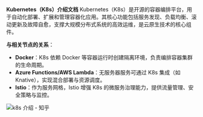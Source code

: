 **Kubernetes（K8s）介绍文档**
	Kubernetes（K8s）是开源的容器编排平台，用于自动化部署、扩展和管理容器化应用。其核心功能包括服务发现、负载均衡、滚动更新及故障自愈，支撑大规模分布式系统的高效运维，是云原生技术的核心组件。

**与相关节点的关系**：

- **Docker**：K8s 依赖 Docker 等容器运行时创建隔离环境，负责编排容器集群的生命周期。
- **Azure Functions/AWS Lambda**：无服务器服务可通过 K8s 集成（如 Knative），实现混合部署与资源调度。
- **Istio**：作为服务网格，Istio 增强 K8s 的微服务治理能力，提供流量管理、安全策略与监控。

![k8s 介绍 - 知乎](https://pic2.zhimg.com/v2-b8c632bf3271c7b21cdd00e11ad01cf9_1440w.jpg?source=172ae18b)